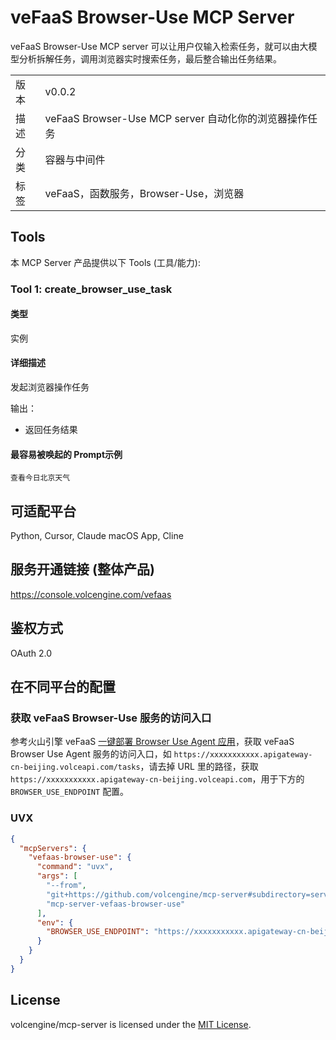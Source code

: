 # veFaaS Browser-Use MCP Server

veFaaS Browser-Use MCP server 可以让用户仅输入检索任务，就可以由大模型分析拆解任务，调用浏览器实时搜索任务，最后整合输出任务结果。

| | |
|------|------|
| 版本 | v0.0.2 |
| 描述 | veFaaS Browser-Use MCP server 自动化你的浏览器操作任务 |
| 分类 | 容器与中间件 |
| 标签 | veFaaS，函数服务，Browser-Use，浏览器 |

## Tools

本 MCP Server 产品提供以下 Tools (工具/能力):

### Tool 1: create_browser_use_task

#### 类型

实例

#### 详细描述

发起浏览器操作任务

输出：

- 返回任务结果

#### 最容易被唤起的 Prompt示例

```
查看今日北京天气
```

## 可适配平台  

Python, Cursor, Claude macOS App, Cline

## 服务开通链接 (整体产品)  

<https://console.volcengine.com/vefaas>

## 鉴权方式  

OAuth 2.0

## 在不同平台的配置

### 获取 veFaaS Browser-Use 服务的访问入口

参考火山引擎 veFaaS [一键部署 Browser Use Agent 应用](https://www.volcengine.com/docs/6662/1537697)，获取 veFaaS Browser Use Agent 服务的访问入口，如 `https://xxxxxxxxxxx.apigateway-cn-beijing.volceapi.com/tasks`，请去掉 URL 里的路径，获取 `https://xxxxxxxxxxx.apigateway-cn-beijing.volceapi.com`，用于下方的 `BROWSER_USE_ENDPOINT` 配置。

### UVX

```json
{
  "mcpServers": {
    "vefaas-browser-use": {
      "command": "uvx",
      "args": [
        "--from",
        "git+https://github.com/volcengine/mcp-server#subdirectory=server/mcp_server_vefaas_browser_use",
        "mcp-server-vefaas-browser-use"
      ],
      "env": {
        "BROWSER_USE_ENDPOINT": "https://xxxxxxxxxxx.apigateway-cn-beijing.volceapi.com"
      }
    }
  }
}
```

## License

volcengine/mcp-server is licensed under the [MIT License](../../LICENSE).
